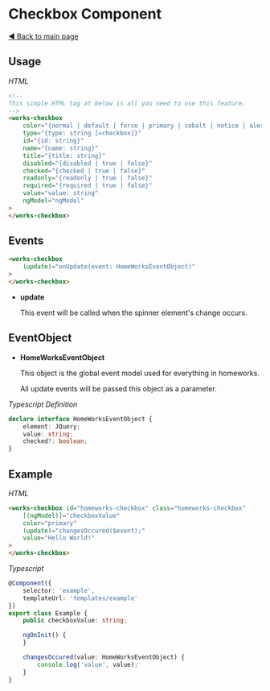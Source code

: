 # Checkbox Component

[:arrow_backward: Back to main page](../../README.md)

## Usage

*HTML*

```html
<!--
This simple HTML tag at below is all you need to use this feature.
-->
<works-checkbox
    color="{normal | default | force | primary | cobalt | notice | alert | danger | success}"
    type="{type: string [=checkbox]}"
    id="{id: string}"
    name="{name: string}"
    title="{title: string}"
    disabled="{disabled | true | false}"
    checked="{checked | true | false}"
    readonly="{readonly | true | false}"
    required="{required | true | false}"
    value="value: string"
    ngModel="ngModel"
>
</works-checkbox>
```

## Events

```html
<works-checkbox
    (update)="onUpdate(event: HomeWorksEventObject)"
>
</works-checkbox>
```

- **update**
 
  This event will be called when the spinner element's change occurs.

## EventObject

- **HomeWorksEventObject**

  This object is the global event model used for everything in homeworks.

  All update events will be passed this object as a parameter.

*Typescript Definition*

```typescript
declare interface HomeWorksEventObject {
    element: JQuery;
    value: string;
    checked?: boolean;
}
```

## Example

*HTML*

```html
<works-checkbox id="homeworks-checkbox" class="homeworks-checkbox"
    [(ngModel)]="checkboxValue"
    color="primary"
    (update)="changesOccured($event);"
    value="Hello World!"
>
</works-checkbox>
```

*Typescript*
```typescript
@Component({
    selector: 'example',
    templateUrl: 'templates/example'
})
export class Example {
    public checkboxValue: string;

    ngOnInit() {    
    }

    changesOccured(value: HomeWorksEventObject) {
        console.log('value', value);
    }
}
```
